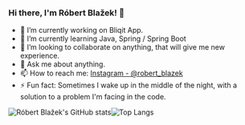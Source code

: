 ### Hi there, I'm Róbert Blažek! 👋

- 🔭 I’m currently working on Bliqit App.
- 🌱 I’m currently learning Java, Spring / Spring Boot
- 👯 I’m looking to collaborate on anything, that will give me new experience.
- 💬 Ask me about anything.
- 📫 How to reach me: [Instagram - @robert_blazek](https://www.instagram.com/robert_blazek/)
- ⚡ Fun fact: Sometimes I wake up in the middle of the night, with a solution to a problem I'm facing in the code.



![Róbert Blažek's GitHub stats](https://github-readme-stats.vercel.app/api?username=bobbyblaze&show_icons=true&theme=dracula)![Top Langs](https://github-readme-stats.vercel.app/api/top-langs/?username=bobbyblaze&layout=compact&theme=dracula)
